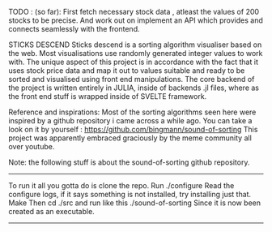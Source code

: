 TODO : (so far):
First fetch necessary stock data , atleast the values of 200 stocks to be precise. And work out on implement an API which provides and connects seamlessly with the frontend.


STICKS DESCEND
Sticks descend is a sorting algorithm visualiser based on the web. Most visualisations use randomly generated integer values to work with. The unique aspect of this project is in accordance with the fact that it uses stock price data and map it out to values suitable and ready to be sorted and visualised using front end manipulations.
The core backend of the project is written entirely in JULIA, inside of backends <sample>.jl files, where as the front end stuff is wrapped inside of SVELTE framework.


Reference and inspirations:
Most of the sorting algorithms seen here were inspired by a github repository i came across a while ago. You can take a look on it by yourself : https://github.com/bingmann/sound-of-sorting
This project was apparently embraced graciously by the meme community all over youtube.

Note: the following stuff is about the sound-of-sorting github repository.
**********************************************************
To run it all you gotta do is clone the repo. Run 
./configure 
Read the configure logs, if it says something is not installed, try installing just that.
Make
Then cd ./src and run like this
./sound-of-sorting
Since it is now been created as an executable.

***********************************************************



